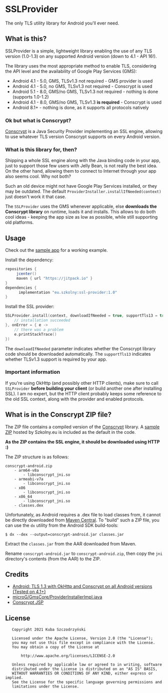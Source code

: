 # SSLProvider

The only TLS utility library for Android you'll ever need.

## What is this?

SSLProvider is a simple, lightweight library enabling the use of any TLS version (1.0-1.3) on any supported
Android version (down to 4.1 - API 16!).

The library uses the most appropriate method to enable TLS, considering the API level and the availability
of Google Play Services (GMS):

- Android 4.1 - 5.0, GMS, TLSv1.3 not required - GMS provider is used
- Android 4.1 - 5.0, no GMS, TLSv1.3 not required - Conscrypt is used
- Android 5.1 - 8.0, GMS/no GMS, TLSv1.3 not required - nothing is done (supports 1.0-1.2)
- Android 4.1 - 8.0, GMS/no GMS, TLSv1.3 **is required** - Conscrypt is used
- Android 8.1+ - nothing is done, as it supports all protocols natively

### Ok but what is Conscrypt?

[Conscrypt](https://github.com/google/conscrypt) is a Java Security Provider implementing an SSL engine,
allowing to use whatever TLS version Conscrypt supports on every Android version.

### What is this library for, then?

Shipping a whole SSL engine along with the Java binding code in your app, just to support those few
users with Jelly Bean, is not really the best idea. On the other hand, allowing them to connect to
Internet through your app also seems cool. Why not both?

Such an old device might not have Google Play Services installed, or they may be outdated. The default
`ProviderInstaller.installIfNeeded(context)` just doesn't work it that case.

The `SSLProvider` uses the GMS whenever applicable, else **downloads the Conscrypt library** on runtime,
loads it and installs. This allows to do both cool ideas - keeping the app size as low as possible,
while still supporting old platforms.

## Usage

Check out the [sample app](https://github.com/szkolny-eu/ssl-provider/blob/master/app/src/main/java/eu/szkolny/sslprovider/sample/MainActivity.kt) for a working example.

Install the dependency:
```groovy
repositories {
     jcenter()
     maven { url "https://jitpack.io" }
}
dependencies {
      implementation "eu.szkolny:ssl-provider:1.0"
}
```

Install the SSL provider:
```kotlin
SSLProvider.install(context, downloadIfNeeded = true, supportTls13 = true, onFinish = {
    // installation succeeded
}, onError = { e ->
    // there was a problem
    e.printStackTrace()
})
```

The `downloadIfNeeded` parameter indicates whether the Conscrypt library code should be downloaded
automatically. The `supportTls13` indicates whether TLSv1.3 support is required by your app.

### Important information

If you're using OkHttp (and possibly other HTTP clients), make sure to call `SSLProvider` **before
building your client** (or build another one after installing SSL). I am no expert, but the HTTP
client probably keeps some reference to the old SSL context, along with the provider and enabled
protocols.

## What is in the Conscrypt ZIP file?

The ZIP file contains a compiled version of the [Conscrypt](https://github.com/google/conscrypt) library.
A [sample ZIP](http://s1.szkolny.eu/ssl-provider/conscrypt-android.zip) hosted by Szkolny.eu is included
as the default in the code.

**As the ZIP contains the SSL engine, it should be downloaded using HTTP :)**

The ZIP structure is as follows:
```
conscrypt-android.zip
    - arm64-v8a
        - libconscrypt_jni.so
    - armeabi-v7a
        - libconscrypt_jni.so
    - x86
        - libconscrypt_jni.so
    - x86_64
        - libconscrypt_jni.so
    - classes.dex
```

Unfortunately, as Android requires a .dex file to load classes from, it cannot be directly downloaded
from [Maven Central](https://search.maven.org/artifact/org.conscrypt/conscrypt-android). To "build" such
a ZIP file, you can use the `dx` utility from the Android SDK build-tools:
```shell script
$ dx --dex --output=conscrypt-android.jar classes.jar
```
Extract the `classes.jar` from the AAR downloaded from Maven. 

Rename `conscrypt-android.jar` to `conscrypt-android.zip`, then copy the `jni` directory's contents
(from the AAR) to the ZIP.

## Credits

- [Android: TLS 1.3 with OkHttp and Conscrypt on all Android versions (Tested on 4.1+)](https://gist.github.com/Karewan/4b0270755e7053b471fdca4419467216)
- [microG/GmsCore/ProviderInstallerImpl.java](https://github.com/microg/GmsCore/blob/v0.2.10.19420/play-services-core/src/main/java/com/google/android/gms/common/security/ProviderInstallerImpl.java)
- [Conscrypt JSP](https://github.com/google/conscrypt)

## License

```
   Copyright 2021 Kuba Szczodrzyński

   Licensed under the Apache License, Version 2.0 (the "License");
   you may not use this file except in compliance with the License.
   You may obtain a copy of the License at

       http://www.apache.org/licenses/LICENSE-2.0

   Unless required by applicable law or agreed to in writing, software
   distributed under the License is distributed on an "AS IS" BASIS,
   WITHOUT WARRANTIES OR CONDITIONS OF ANY KIND, either express or implied.
   See the License for the specific language governing permissions and
   limitations under the License.
```

